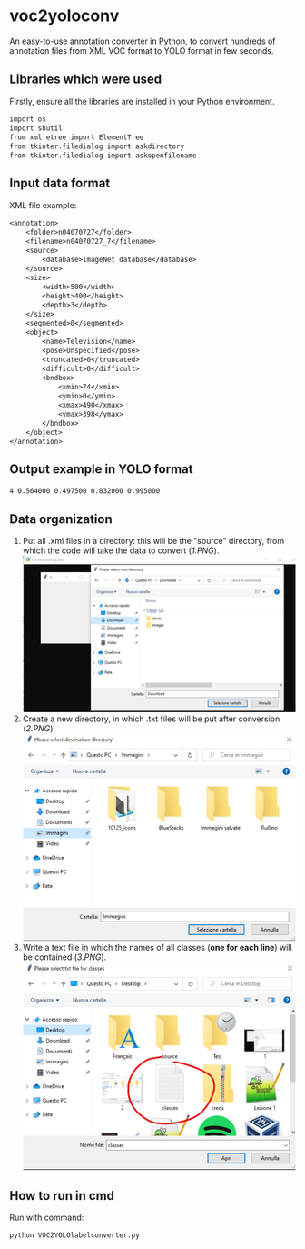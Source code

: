 # voc2yoloconv
An easy-to-use annotation converter in Python, to convert hundreds of annotation files from XML VOC format to YOLO format in few seconds.  
## Libraries which were used
Firstly, ensure all the libraries are installed in your Python environment.  
```
import os
import shutil
from xml.etree import ElementTree
from tkinter.filedialog import askdirectory
from tkinter.filedialog import askopenfilename
```
## Input data format
XML file example:
```
<annotation>
	<folder>n04070727</folder>
	<filename>n04070727_7</filename>
	<source>
		<database>ImageNet database</database>
	</source>
	<size>
		<width>500</width>
		<height>400</height>
		<depth>3</depth>
	</size>
	<segmented>0</segmented>
	<object>
		<name>Television</name>
		<pose>Unspecified</pose>
		<truncated>0</truncated>
		<difficult>0</difficult>
		<bndbox>
			<xmin>74</xmin>
			<ymin>0</ymin>
			<xmax>490</xmax>
			<ymax>398</ymax>
		</bndbox>
	</object>
</annotation>
```
## Output example in YOLO format
```
4 0.564000 0.497500 0.832000 0.995000
```
## Data organization
1. Put all .xml files in a directory: this will be the "source" directory, from which the code will take the data to convert (*1.PNG*). 
![alt text](https://github.com/bi94/voc2yoloconv/blob/main/1.png)
2. Create a new directory, in which .txt files will be put after conversion (*2.PNG*). 
![alt text](https://github.com/bi94/voc2yoloconv/blob/main/2.png)
3. Write a text file in which the names of all classes (**one for each line**) will be contained (*3.PNG*).  
![alt text](https://github.com/bi94/voc2yoloconv/blob/main/3.png)
## How to run in cmd
Run with command:
```
python VOC2YOLOlabelconverter.py
```
